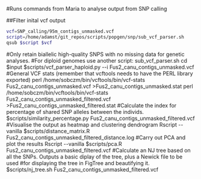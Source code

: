 #Runs commands from Maria to analyse output from SNP calling

##Filter inital vcf output

```bash
vcf=SNP_calling/95m_contigs_unmasked.vcf
script=/home/adamst/git_repos/scripts/popgen/snp/sub_vcf_parser.sh
qsub $script $vcf
```

#Only retain biallelic high-quality SNPS with no missing data for genetic analyses.
#For diploid genomes use another script: sub_vcf_parser.sh
cd $input
$scripts/vcf_parser_haploid.py --i Fus2_canu_contigs_unmasked.vcf
#General VCF stats (remember that vcftools needs to have the PERL library exported)
perl /home/sobczm/bin/vcftools/bin/vcf-stats \
Fus2_canu_contigs_unmasked.vcf >Fus2_canu_contigs_unmasked.stat
perl /home/sobczm/bin/vcftools/bin/vcf-stats \
Fus2_canu_contigs_unmasked_filtered.vcf >Fus2_canu_contigs_unmasked_filtered.stat
#Calculate the index for percentage of shared SNP alleles between the individs.
$scripts/similarity_percentage.py Fus2_canu_contigs_unmasked_filtered.vcf
#Visualise the output as heatmap and clustering dendrogram
Rscript --vanilla $scripts/distance_matrix.R Fus2_canu_contigs_unmasked_filtered_distance.log
#Carry out PCA and plot the results
Rscript --vanilla $scripts/pca.R Fus2_canu_contigs_unmasked_filtered.vcf
#Calculate an NJ tree based on all the SNPs. Outputs a basic diplay of the tree, plus a Newick file to be used
#for displaying the tree in FigTree and beautifying it.
$scripts/nj_tree.sh Fus2_canu_contigs_unmasked_filtered.vcf